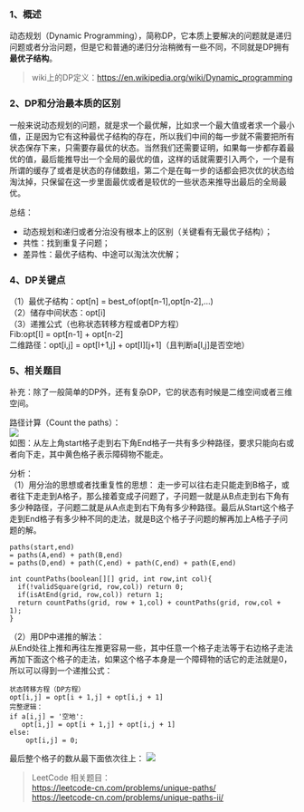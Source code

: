 ### 1、概述
动态规划（Dynamic Programming），简称DP，它本质上要解决的问题就是递归问题或者分治问题，但是它和普通的递归分治稍微有一些不同，不同就是DP拥有**最优子结构**。
> wiki上的DP定义：https://en.wikipedia.org/wiki/Dynamic_programming

### 2、DP和分治最本质的区别
一般来说动态规划的问题，就是求一个最优解，比如求一个最大值或者求一个最小值，正是因为它有这种最优子结构的存在，所以我们中间的每一步就不需要把所有状态保存下来，只需要存最优的状态。当然我们还需要证明，如果每一步都存着最优的值，最后能推导出一个全局的最优的值，这样的话就需要引入两个，一个是有所谓的缓存了或者是状态的存储数组，第二个是在每一步的话都会把次优的状态给淘汰掉，只保留在这一步里面最优或者是较优的一些状态来推导出最后的全局最优。

总结：
- 动态规划和递归或者分治没有根本上的区别（关键看有无最优子结构）；
- 共性：找到重复子问题；
- 差异性：最优子结构、中途可以淘汰次优解；

### 4、DP关键点
（1）最优子结构：opt[n] = best_of(opt[n-1],opt[n-2],...)  
（2）储存中间状态：opt[i]  
（3）递推公式（也称状态转移方程或者DP方程）  
Fib:opt[I] = opt[n-1] + opt[n-2]  
二维路径：opt[i,j] = opt[I+1,j] + opt[I][j+1]（且判断a[I,j]是否空地）

### 5、相关题目
补充：除了一般简单的DP外，还有复杂DP，它的状态有时候是二维空间或者三维空间。


路径计算（Count the paths）：  
![](https://upload-images.jianshu.io/upload_images/2353568-0d5a98711bdb65fa.png?imageMogr2/auto-orient/strip%7CimageView2/2/w/620)  
如图：从左上角start格子走到右下角End格子一共有多少种路径，要求只能向右或者向下走，其中黄色格子表示障碍物不能走。

分析：  
（1）用分治的思想或者找重复性的思想：
走一步可以往右走只能走到B格子，或者往下走走到A格子，那么接着变成子问题了，子问题一就是从B点走到右下角有多少种路径，子问题二就是从A点走到右下角有多少种路径。最后从Start这个格子走到End格子有多少种不同的走法，就是B这个格子子问题的解再加上A格子子问题的解。
```
paths(start,end) 
= paths(A,end) + path(B,end)
= paths(D,end) + path(C,end) + path(C,end) + path(E,end)
```
```
int countPaths(boolean[][] grid, int row,int col){
  if(!validSquare(grid, row,col)) return 0;
  if(isAtEnd(grid, row,col)) return 1;
  return countPaths(grid, row + 1,col) + countPaths(grid, row,col + 1);
}
```
（2）用DP中递推的解法：  
从End处往上推和再往左推更容易一些，其中任意一个格子走法等于右边格子走法再加下面这个格子的走法，如果这个格子本身是一个障碍物的话它的走法就是0，所以可以得到一个递推公式：
```
状态转移方程（DP方程）
opt[i,j] = opt[i + 1,j] + opt[i,j + 1]
完整逻辑：
if a[i,j] = '空地':
   opt[i,j] = opt[i + 1,j] + opt[i,j + 1]
else:
    opt[i,j] = 0;
```
最后整个格子的数从最下面依次往上：
![](https://upload-images.jianshu.io/upload_images/2353568-f023857d87d62fc3.png?imageMogr2/auto-orient/strip%7CimageView2/2/w/620)

> LeetCode 相关题目：  
https://leetcode-cn.com/problems/unique-paths/  
https://leetcode-cn.com/problems/unique-paths-ii/



